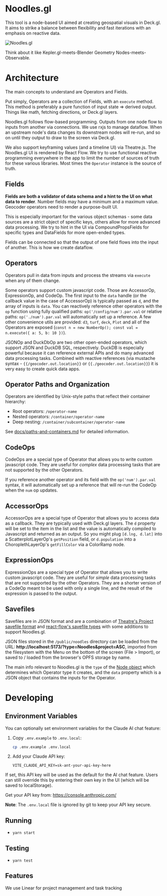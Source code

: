 # Noodles.gl

This tool is a node-based UI aimed at creating geospatial visuals in Deck.gl. It aims to strike a balance between flexibility and fast iterations with an emphasis on reactive data.

![Noodles.gl](../../website/static/img/noodles.png)

Think about it like Kepler.gl-meets-Blender Geometry Nodes-meets-Observable.

# Architecture

The main concepts to understand are Operators and Fields.

Put simply, Operators are a collection of Fields, with an `execute` method. This method is preferably a pure function of input state => derived output. Things like math, fetching directions, or Deck.gl layers.

Noodles.gl follows flow-based programming. Outputs from one node flow to inputs from another via connections. We use rxjs to manage dataflow. When an upstream node's data changes its downstream nodes will re-run, and so on until they output to draw to the screen via Deck.gl.

We also support keyframing values (and a timeline UI) via Theatre.js. The Noodles.gl UI is rendered by React Flow. We try to use functional reactive programming everywhere in the app to limit the number of sources of truth for these various libraries. Most times the `Operator` instance is the source of truth.

## Fields

**Fields are both a validator of data schema and a hint to the UI on what data to render**. Number fields may have a minimum and a maximum value. Geocoder operators need to render a purpose-built UI.

This is especially important for the various object schemas - some data sources are a strict object of specific keys, others allow for more advanced data processing. We try to hint in the UI via CompoundPropsFields for specific types and DataFields for more open-ended types.

Fields can be connected so that the output of one field flows into the input of another. This is how we create dataflow.

## Operators

Operators pull in data from inputs and process the streams via `execute` when any of them change.

Some operators support custom javascript code. Those are AccessorOp, ExpressionOp, and CodeOp. The first input to the `data` handle (or the callback value in the case of AccessorOp) is typically passed as `d`, and the array of inputs is `data`. You can reactively reference other operators with the `op` function using fully qualified paths: `op('/config/num').par.val` or relative paths: `op('./num').par.val` will automatically set up a reference. A few other convenience utils are provided: `d3`, `turf`, `deck`, `Plot` and all of the Operators are exposed (`const n = new NumberOp(); const val = n.execute({ a: 5, b: 10 })`).

JSONOp and DuckDbOp are two other open-ended operators, which support JSON and DuckDB SQL, respectively. DuckDB is especially powerful because it can reference external APIs and do many advanced data processing tasks. Combined with reactive references (via mustache syntax - `{{/geocoder.out.location}}` or `{{./geocoder.out.location}}`) it is very easy to create quick data apps.

## Operator Paths and Organization

Operators are identified by Unix-style paths that reflect their container hierarchy:
- Root operators: `/operator-name`
- Nested operators: `/container/operator-name`
- Deep nesting: `/container/subcontainer/operator-name`

See [docs/paths-and-containers.md](docs/paths-and-containers.md) for detailed information.

## CodeOps

CodeOps are a special type of Operator that allows you to write custom javascript code. They are useful for *complex* data processing tasks that are not supported by the other Operators.

If you reference another operator and its field with the `op('num').par.val` syntax, it will automatically set up a reference that will re-run the CodeOp when the `num` op updates.

## AccessorOps

AccessorOps are a special type of Operator that allows you to access data as a callback. They are typically used with Deck.gl layers. The `d` property will be set to the item in the list and the value is automatically compiled to Javascript and returned as an output. So you might plug `[d.lng, d.lat]` into a ScatterplotLayerOp's `getPosition` field, or `d.population` into a ChoroplethLayerOp's `getFillColor` via a ColorRamp node.

## ExpressionOps

ExpressionOps are a special type of Operator that allows you to write custom javascript code. They are useful for *simple* data processing tasks that are not supported by the other Operators. They are a shorter version of a CodeOp meant to be used with only a single line, and the result of the expression is passed to the output.


## Savefiles

Savefiles are in JSON format and are a combination of [Theatre's Project savefile format](https://www.theatrejs.com/docs/latest/manual/projects) and [react-flow's savefile types](https://reactflow.dev/api-reference/types/react-flow-json-object) with some additions to support Noodles.gl.

JSON files stored in the `/public/noodles` directory can be loaded from the URL: **http://localhost:5173/?type=Noodles&project=ASC**, imported from the filesystem with the Menu on the bottom of the screen (File > Import), or saved to / loaded from the browser's OPFS storage by name.

The main info relevant to Noodles.gl is the `type` of the [Node object](https://reactflow.dev/api-reference/types/node) which determines which Operator type it creates, and the `data` property which is a JSON object that contains the inputs for the Operator.

# Developing

## Environment Variables

You can optionally set environment variables for the Claude AI chat feature:

1. Copy `.env.example` to `.env.local`:
   ```bash
   cp .env.example .env.local
   ```

2. Add your Claude API key:
   ```
   VITE_CLAUDE_API_KEY=sk-ant-your-api-key-here
   ```

If set, this API key will be used as the default for the AI chat feature. Users can still override this by entering their own key in the UI (which will be saved to localStorage).

Get your API key from: https://console.anthropic.com/

**Note**: The `.env.local` file is ignored by git to keep your API key secure.

## Running
* `yarn start`

## Testing
* `yarn test`

## Features
We use Linear for project management and task tracking
